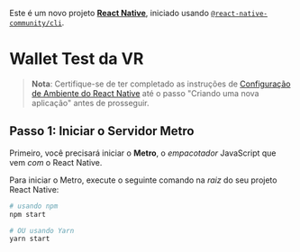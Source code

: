 Este é um novo projeto [**React Native**](https://reactnative.dev), iniciado usando [`@react-native-community/cli`](https://github.com/react-native-community/cli).

# Wallet Test da VR

> **Nota**: Certifique-se de ter completado as instruções de [Configuração de Ambiente do React Native](https://reactnative.dev/docs/environment-setup) até o passo "Criando uma nova aplicação" antes de prosseguir.

## Passo 1: Iniciar o Servidor Metro

Primeiro, você precisará iniciar o **Metro**, o _empacotador_ JavaScript que vem _com_ o React Native.

Para iniciar o Metro, execute o seguinte comando na _raiz_ do seu projeto React Native:

```bash
# usando npm
npm start

# OU usando Yarn
yarn start
```
